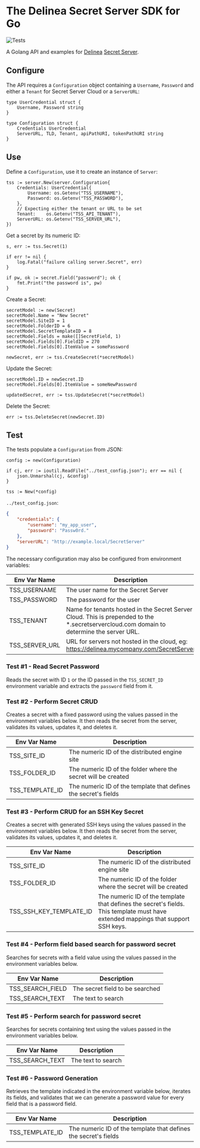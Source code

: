 # The Delinea Secret Server SDK for Go

![Tests](https://github.com/DelineaXPM/tss-sdk-go/workflows/Tests/badge.svg)

A Golang API and examples for [Delinea](https://delinea.com/)
[Secret Server](https://delinea.com/products/secret-server/).

## Configure

The API requires a `Configuration` object containing a `Username`, `Password`
and either a `Tenant` for Secret Server Cloud or a `ServerURL`:

```golang
type UserCredential struct {
    Username, Password string
}

type Configuration struct {
    Credentials UserCredential
    ServerURL, TLD, Tenant, apiPathURI, tokenPathURI string
}
```

## Use

Define a `Configuration`, use it to create an instance of `Server`:

```golang
tss := server.New(server.Configuration{
    Credentials: UserCredential{
        Username: os.Getenv("TSS_USERNAME"),
        Password: os.Getenv("TSS_PASSWORD"),
    },
    // Expecting either the tenant or URL to be set
    Tenant:    os.Getenv("TSS_API_TENANT"),
    ServerURL: os.Getenv("TSS_SERVER_URL"),
})
```

Get a secret by its numeric ID:

```golang
s, err := tss.Secret(1)

if err != nil {
    log.Fatal("failure calling server.Secret", err)
}

if pw, ok := secret.Field("password"); ok {
    fmt.Print("the password is", pw)
}
```

Create a Secret:

```golang
secretModel := new(Secret)
secretModel.Name = "New Secret"
secretModel.SiteID = 1
secretModel.FolderID = 6
secretModel.SecretTemplateID = 8
secretModel.Fields = make([]SecretField, 1)
secretModel.Fields[0].FieldID = 270
secretModel.Fields[0].ItemValue = somePassword

newSecret, err := tss.CreateSecret(*secretModel)
```

Update the Secret: 

```golang
secretModel.ID = newSecret.ID
secretModel.Fields[0].ItemValue = someNewPassword

updatedSecret, err := tss.UpdateSecret(*secretModel)
```

Delete the Secret:

```golang
err := tss.DeleteSecret(newSecret.ID)
```

## Test

The tests populate a `Configuration` from JSON:

```golang
config := new(Configuration)

if cj, err := ioutil.ReadFile("../test_config.json"); err == nil {
    json.Unmarshal(cj, &config)
}

tss := New(*config)
```

`../test_config.json`:

```json
{
    "credentials": {
        "username": "my_app_user",
        "password": "Passw0rd."
    },
    "serverURL": "http://example.local/SecretServer"
}
```

The necessary configuration may also be configured from environment variables: 

| Env Var Name   | Description                                                                                                                              |
|----------------|------------------------------------------------------------------------------------------------------------------------------------------|
| TSS_USERNAME   | The user name for the Secret Server                                                                                                      |
| TSS_PASSWORD   | The password for the user                                                                                                                |
| TSS_TENANT     | Name for tenants hosted in the Secret Server Cloud. This is prepended to the *.secretservercloud.com domain to determine the server URL. |
| TSS_SERVER_URL | URL for servers not hosted in the cloud, eg: https://delinea.mycompany.com/SecretServer                                                 |

### Test #1 - Read Secret Password
Reads the secret with ID `1` or the ID passed in the `TSS_SECRET_ID` environment variable 
and extracts the `password` field from it.

### Test #2 - Perform Secret CRUD
Creates a secret with a fixed password using the values passed in the environment variables 
below. It then reads the secret from the server, validates its values, updates it, and deletes 
it.

| Env Var Name    | Description                                                                   |
|-----------------|-------------------------------------------------------------------------------|
| TSS_SITE_ID     | The numeric ID of the distributed engine site                                 |
| TSS_FOLDER_ID   | The numeric ID of the folder where the secret will be created                 |
| TSS_TEMPLATE_ID | The numeric ID of the template that defines the secret's fields               |

### Test #3 - Perform CRUD for an SSH Key Secret
Creates a secret with generated SSH keys using the values passed in the environment variables 
below. It then reads the secret from the server, validates its values, updates it, and deletes it.

| Env Var Name                | Description                                                                                                                       |
|-----------------------------|-----------------------------------------------------------------------------------------------------------------------------------|
| TSS_SITE_ID                 | The numeric ID of the distributed engine site                                                                                     |
| TSS_FOLDER_ID               | The numeric ID of the folder where the secret will be created                                                                     |
| TSS_SSH_KEY_TEMPLATE_ID     | The numeric ID of the template that defines the secret's fields. This template must have extended mappings that support SSH keys. |

### Test #4 - Perform field based search for password secret
Searches for secrets with a field value using the values passed in the environment variables below.

| Env Var Name                | Description                                                                                                                       |
|-----------------------------|-----------------------------------------------------------------------------------------------------------------------------------|
| TSS_SEARCH_FIELD            | The secret field to be searched                                                                                                   |
| TSS_SEARCH_TEXT             | The text to search                                                                                                                |

### Test #5 - Perform search for password secret
Searches for secrets containing text using the values passed in the environment variables below.

| Env Var Name                | Description                                                                                                                       |
|-----------------------------|-----------------------------------------------------------------------------------------------------------------------------------|
| TSS_SEARCH_TEXT             | The text to search                                                                                                                |

### Test #6 - Password Generation
Retrieves the template indicated in the environment variable below, iterates its fields, and 
validates that we can generate a password value for every field that is a password field.

| Env Var Name    | Description                                                                   |
|-----------------|-------------------------------------------------------------------------------|
| TSS_TEMPLATE_ID | The numeric ID of the template that defines the secret's fields               |
